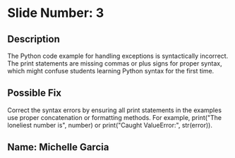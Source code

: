 # Slide Number: 3
## Description
The Python code example for handling exceptions is syntactically incorrect. The print statements are missing commas or plus signs for proper syntax, which might confuse students learning Python syntax for the first time.

## Possible Fix
Correct the syntax errors by ensuring all print statements in the examples use proper concatenation or formatting methods. For example, print("The loneliest number is", number) or print("Caught ValueError:", str(error)).

## Name: Michelle Garcia
